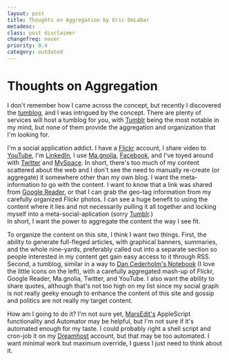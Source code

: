 ```yaml
---
layout: post
title: Thoughts on Aggregation by Eric DeLabar
metadesc: 
class: post disclaimer
changefreq: never
priority: 0.4
category: outdated
---
```

# Thoughts on Aggregation

I don't remember how I came across the concept, but recently I discovered the [tumblog](http://en.wikipedia.org/wiki/Tumblog), 
and I was intrigued by the concept.  There are plenty of services will host a tumblog for you, with 
[Tumblr](http://www.tumblr.com/) being the most notable in my mind, but none of them provide the aggregation and 
organization that I'm looking for.

I'm a social application addict.  I have a <a href="http://www.flickr.com/photos/ericdelabar/" rel="me">Flickr</a> 
account, I share video to <a href="http://www.youtube.com/user/edelabar" rel="me">YouTube</a>, I'm 
<a href="http://www.linkedin.com/in/ericdelabar" rel="me">LinkedIn</a>, I use 
<a href="http://ma.gnolia.com/people/edelabar" rel="me">Ma.gnolia</a>, 
<a href="http://www.facebook.com/profile.php?id=836750561" rel="me">Facebook</a>, and I've toyed around with 
<a href="http://twitter.com/edelabar" rel="me">Twitter</a> and <a href="http://www.myspace.com/ericdelabar" rel="me">MySpace</a>. 
In short, there's too much of my content scattered about the web and I don't see the need to manually re-create (or aggregate) it 
somewhere other than my own blog.  I want the meta-information to go with the content.  I want to know that a link was shared 
from <a href="http://www.google.com/reader/shared/08515370998433803941" rel="me">Google Reader</a>, or that I can grab the 
geo-tag information from my carefully organized Flickr photos.  I can see a huge benefit to using the content where it lies 
and not necessarily pulling it all together and locking myself into a meta-social-aplication (sorry [Tumblr](http://www.tumblr.com/).)  
In short, I want the power to aggregate the content the way I see fit.

To organize the content on this site, I think I want two things.  First, the ability to generate full-fleged articles, with 
graphical banners, summaries, and the whole nine-yards, preferably called out into a separate section so people interested 
in my content get gain easy access to it through RSS.  Second, a tumblog, similar in a way to 
[Dan Cederholm's Notebook](http://www.simplebits.com/notebook/) (I love the little icons on the left), with a carefully 
aggregated mash-up of Flickr, Google Reader, Ma.gnolia, Twitter, and YouTube.  I also want the ability to share quotes, 
although that's not too high on my list since my social graph is not really geeky enough to enhance the content of this 
site and gossip and politics are not really my target content.

How am I going to do it?  I'm not sure yet, [MarsEdit's](http://www.red-sweater.com/marsedit/) AppleScript functionality 
and Automator may be helpful, but I'm not sure if it's automated enough for my taste.  I could probably right a shell 
script and cron-job it on my [Dreamhost](http://www.dreamhost.com/r.cgi?146279) account, but that may be too automated. 
I want minimal work but maximum override, I guess I just need to think about it.
